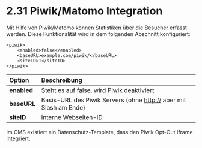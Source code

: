 # 2.31 Piwik/Matomo Integration

Mit Hilfe von Piwik/Matomo können Statistiken über die Besucher erfasst werden. Diese Funktionalität wird in dem folgenden Abschnitt konfiguriert:

```markup
<piwik>
    <enabled>false</enabled>
    <baseURL>example.com/piwik/</baseURL>
    <siteID>1</siteID>
</piwik>
```

| **Option** | Beschreibung |
| :--- | :--- |
| **enabled** | Steht es auf false, wird Piwik deaktiviert |
| **baseURL** | Basis-URL des Piwik Servers \(ohne [http://](http:) aber mit Slash am Ende\) |
| **siteID** | interne Webseiten-ID |



Im CMS existiert ein Datenschutz-Template, dass den Piwik Opt-Out Iframe integriert.

